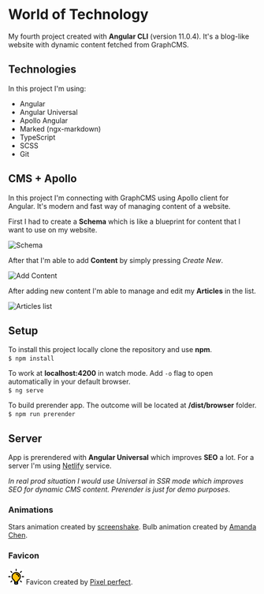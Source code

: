 # World of Technology

My fourth project created with **Angular CLI** (version 11.0.4). It's a blog-like website with dynamic content fetched from GraphCMS.

## Technologies

In this project I'm using:

- Angular
- Angular Universal
- Apollo Angular
- Marked (ngx-markdown)
- TypeScript
- SCSS
- Git

## CMS + Apollo

In this project I'm connecting with GraphCMS using Apollo client for Angular. It's modern and fast way of managing content of a website.

First I had to create a **Schema** which is like a blueprint for content that I want to use on my website.

<img src="https://media.graphcms.com/output=format:jpg/resize=,height:800,fit:max/iwvpmSyQFahtwH3r7pmA" alt="Schema">

After that I'm able to add **Content** by simply pressing *Create New*.

<img src="https://media.graphcms.com/output=format:jpg/resize=,height:800,fit:max/nF6HKTSTMu9e6mkx3kty" alt="Add Content">

After adding new content I'm able to manage and edit my **Articles** in the list.

<img src="https://media.graphcms.com/output=format:jpg/resize=,height:800,fit:max/uofsIqRFST6iJ0NlxEHg" alt="Articles list">

## Setup

To install this project locally clone the repository and use **npm**.<br>
`$ npm install`

To work at **localhost:4200** in watch mode. Add `-o` flag to open automatically in your default browser.<br>
`$ ng serve`

To build prerender app. The outcome will be located at **/dist/browser** folder.<br>
`$ npm run prerender`

## Server

App is prerendered with **Angular Universal** which improves **SEO** a lot. For a server I'm using [Netlify](https://www.netlify.com/) service.

_In real prod situation I would use Universal in SSR mode which improves SEO for dynamic CMS content. Prerender is just for demo purposes._

### Animations

Stars animation created by [screenshake](https://linkedin.com/in/saranshsinha).
Bulb animation created by [Amanda Chen](https://codepen.io/jrying).

### Favicon

![Favicon](https://github.com/rawdanowiczdev/world-of-technology/blob/main/src/assets/favicon.png) Favicon created by [Pixel perfect](https://www.flaticon.com/authors/pixel-perfect/).
